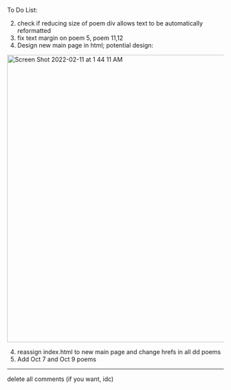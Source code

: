To Do List:

<!-- 1. Add captions in [modals](https://www.w3schools.com/howto/howto_css_modals.asp) -->
2. check if reducing size of poem div allows text to be automatically reformatted
2. fix text margin on poem 5, poem 11,12
3. Design new main page in html; potential design:

<img width="667" alt="Screen Shot 2022-02-11 at 1 44 11 AM" src="https://user-images.githubusercontent.com/53208269/153569519-5fce7ab6-c06d-4fa8-89c5-532e56ebfac0.png">


4. reassign index.html to new main page and change hrefs in all dd poems
5. Add Oct 7 and Oct 9 poems

 

-------------------------------------------------
delete all comments (if you want, idc)
